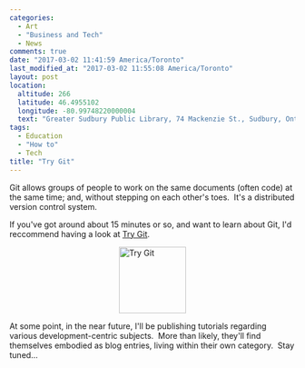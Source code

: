 ```yaml
---
categories:
  - Art
  - "Business and Tech"
  - News
comments: true
date: "2017-03-02 11:41:59 America/Toronto"
last_modified_at: "2017-03-02 11:55:08 America/Toronto"
layout: post
location:
  altitude: 266
  latitude: 46.4955102
  longitude: -80.99748220000004
  text: "Greater Sudbury Public Library, 74 Mackenzie St., Sudbury, Ontario, P3C 4X8, Canada"
tags:
  - Education
  - "How to"
  - Tech
title: "Try Git"
---
```


Git allows groups of people to work on the same documents (often code) at the same time; and, without stepping on each other's toes.&nbsp; It's a
distributed version control system.

If you've got around about 15 minutes or so, and want to learn about Git, I'd reccommend having a look at
<a href="https://try.github.io" target="_blank" title="Git Tutorial">Try Git</a>.

<a href="https://try.github.io" target="_blank" title="Git Tutorial - Try Git">
  <img alt="Try Git" height="117" src="{{ site.uri.assets }}/blog/2017/03/02/try-git/try-git_118x117.png" style="border: 0px; display: block; margin-left: auto; margin-right: auto;" width="118" />
</a>

At some point, in the near future, I'll be publishing tutorials regarding various development-centric subjects.&nbsp; More than likely, they'll find
themselves embodied as blog entries, living within their own category.&nbsp; Stay tuned&hellip;
